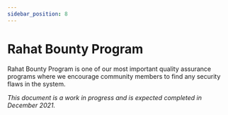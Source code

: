 ```yaml
---
sidebar_position: 8
---
```


# Rahat Bounty Program

Rahat Bounty Program is one of our most important quality assurance programs where we encourage community members to find any security flaws in the system.

_This document is a work in progress and is expected completed in December 2021._
